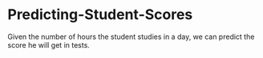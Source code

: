 # Predicting-Student-Scores
Given the number of hours the student studies in a day, we can predict the score he will get in tests.
